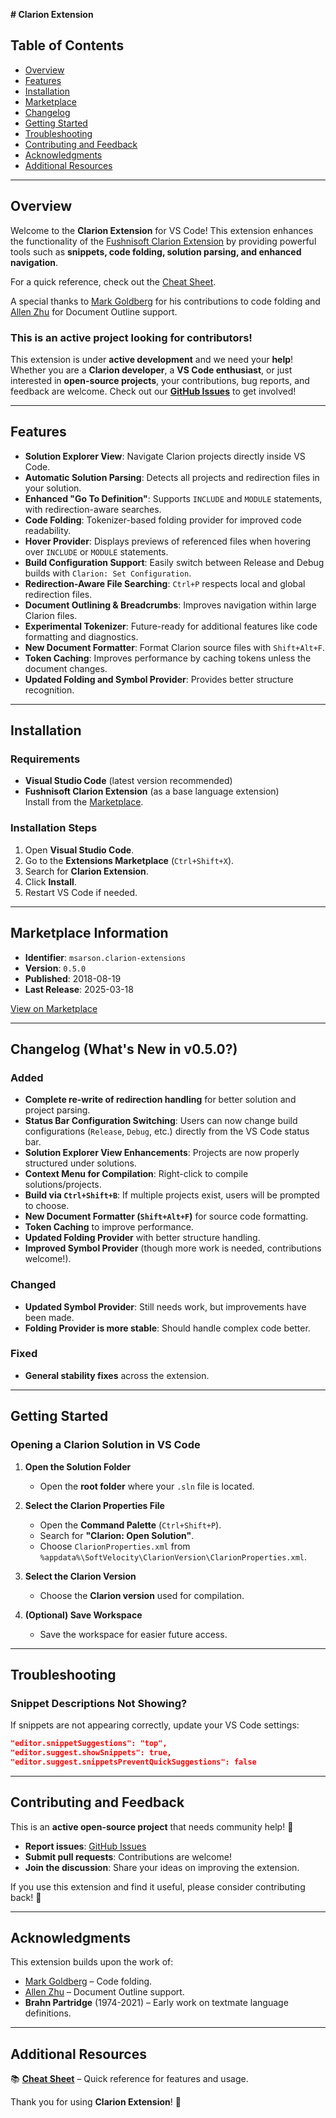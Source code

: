 **# Clarion Extension**

## Table of Contents

- [Overview](#overview)
- [Features](#features)
- [Installation](#installation)
- [Marketplace](#marketplace-information)
- [Changelog](#changelog-whats-new-in-v050)
- [Getting Started](#getting-started)
- [Troubleshooting](#troubleshooting)
- [Contributing and Feedback](#contributing-and-feedback)
- [Acknowledgments](#acknowledgments)
- [Additional Resources](#additional-resources)

---

## Overview

Welcome to the **Clarion Extension** for VS Code! This extension enhances the functionality of the [Fushnisoft Clarion Extension](https://marketplace.visualstudio.com/items?itemName=Fushnisoft.Clarion) by providing powerful tools such as **snippets, code folding, solution parsing, and enhanced navigation**.

For a quick reference, check out the [Cheat Sheet](https://github.com/msarson/Clarion-Extension/blob/master/docs/CheatSheet.md).

A special thanks to [Mark Goldberg](https://github.com/MarkGoldberg) for his contributions to code folding and [Allen Zhu](https://github.com/celeron533) for Document Outline support.

### This is an active project looking for contributors!

This extension is under **active development** and we need your **help**! Whether you are a **Clarion developer**, a **VS Code enthusiast**, or just interested in **open-source projects**, your contributions, bug reports, and feedback are welcome. Check out our **[GitHub Issues](https://github.com/msarson/Clarion-Extension/issues)** to get involved!

---

## Features

- **Solution Explorer View**: Navigate Clarion projects directly inside VS Code.
- **Automatic Solution Parsing**: Detects all projects and redirection files in your solution.
- **Enhanced "Go To Definition"**: Supports `INCLUDE` and `MODULE` statements, with redirection-aware searches.
- **Code Folding**: Tokenizer-based folding provider for improved code readability.
- **Hover Provider**: Displays previews of referenced files when hovering over `INCLUDE` or `MODULE` statements.
- **Build Configuration Support**: Easily switch between Release and Debug builds with `Clarion: Set Configuration`.
- **Redirection-Aware File Searching**: `Ctrl+P` respects local and global redirection files.
- **Document Outlining & Breadcrumbs**: Improves navigation within large Clarion files.
- **Experimental Tokenizer**: Future-ready for additional features like code formatting and diagnostics.
- **New Document Formatter**: Format Clarion source files with `Shift+Alt+F`.
- **Token Caching**: Improves performance by caching tokens unless the document changes.
- **Updated Folding and Symbol Provider**: Provides better structure recognition.

---

## Installation

### Requirements

- **Visual Studio Code** (latest version recommended)
- **Fushnisoft Clarion Extension** (as a base language extension)  
  Install from the [Marketplace](https://marketplace.visualstudio.com/items?itemName=Fushnisoft.Clarion).

### Installation Steps

1. Open **Visual Studio Code**.
2. Go to the **Extensions Marketplace** (`Ctrl+Shift+X`).
3. Search for **Clarion Extension**.
4. Click **Install**.
5. Restart VS Code if needed.

---

## Marketplace Information

- **Identifier**: `msarson.clarion-extensions`
- **Version**: `0.5.0`
- **Published**: 2018-08-19
- **Last Release**: 2025-03-18

[View on Marketplace](https://marketplace.visualstudio.com/items?itemName=msarson.clarion-extensions)

---

## Changelog (What's New in v0.5.0?)

### Added
- **Complete re-write of redirection handling** for better solution and project parsing.
- **Status Bar Configuration Switching**: Users can now change build configurations (`Release`, `Debug`, etc.) directly from the VS Code status bar.
- **Solution Explorer View Enhancements**: Projects are now properly structured under solutions.
- **Context Menu for Compilation**: Right-click to compile solutions/projects.
- **Build via `Ctrl+Shift+B`**: If multiple projects exist, users will be prompted to choose.
- **New Document Formatter (`Shift+Alt+F`)** for source code formatting.
- **Token Caching** to improve performance.
- **Updated Folding Provider** with better structure handling.
- **Improved Symbol Provider** (though more work is needed, contributions welcome!).

### Changed
- **Updated Symbol Provider**: Still needs work, but improvements have been made.
- **Folding Provider is more stable**: Should handle complex code better.

### Fixed
- **General stability fixes** across the extension.

---

## Getting Started

### Opening a Clarion Solution in VS Code

1. **Open the Solution Folder**
   - Open the **root folder** where your `.sln` file is located.

2. **Select the Clarion Properties File**
   - Open the **Command Palette** (`Ctrl+Shift+P`).
   - Search for **"Clarion: Open Solution"**.
   - Choose `ClarionProperties.xml` from `%appdata%\SoftVelocity\ClarionVersion\ClarionProperties.xml`.

3. **Select the Clarion Version**
   - Choose the **Clarion version** used for compilation.

4. **(Optional) Save Workspace**
   - Save the workspace for easier future access.

---

## Troubleshooting

### Snippet Descriptions Not Showing?

If snippets are not appearing correctly, update your VS Code settings:

```json
"editor.snippetSuggestions": "top",
"editor.suggest.showSnippets": true,
"editor.suggest.snippetsPreventQuickSuggestions": false
```

---

## Contributing and Feedback

This is an **active open-source project** that needs community help! 🚀

- **Report issues**: [GitHub Issues](https://github.com/msarson/Clarion-Extension/issues)
- **Submit pull requests**: Contributions are welcome!
- **Join the discussion**: Share your ideas on improving the extension.

If you use this extension and find it useful, please consider contributing back! 💙

---

## Acknowledgments

This extension builds upon the work of:
- [Mark Goldberg](https://github.com/MarkGoldberg) – Code folding.
- [Allen Zhu](https://github.com/celeron533) – Document Outline support.
- **Brahn Partridge** (1974-2021) – Early work on textmate language definitions.

---

## Additional Resources

📚 **[Cheat Sheet](https://github.com/msarson/Clarion-Extension/blob/master/docs/CheatSheet.md)** – Quick reference for features and usage.

Thank you for using **Clarion Extension**! 🎉

